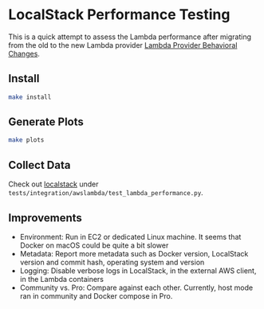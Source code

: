 # LocalStack Performance Testing

This is a quick attempt to assess the Lambda performance after migrating from the old to the new Lambda provider [Lambda Provider Behavioral Changes](https://docs.localstack.cloud/references/lambda-provider-v2/).

## Install

```bash
make install
```

## Generate Plots

```bash
make plots
```

## Collect Data

Check out [localstack](https://github.com/localstack/localstack) under `tests/integration/awslambda/test_lambda_performance.py`.

## Improvements

* Environment: Run in EC2 or dedicated Linux machine. It seems that Docker on macOS could be quite a bit slower
* Metadata: Report more metadata such as Docker version, LocalStack version and commit hash, operating system and version
* Logging: Disable verbose logs in LocalStack, in the external AWS client, in the Lambda containers
* Community vs. Pro: Compare against each other. Currently, host mode ran in community and Docker compose in Pro.

